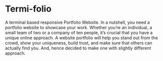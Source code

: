 # Termi-folio
A terminal based responsive Portfolio Website.
In a nutshell, you need a portfolio website to showcase your work. Whether you’re an individual, a small team of two or a company of ten people, it’s crucial that you have a unique online approach. A website portfolio will help you stand out from the crowd, show your uniqueness, build trust, and make sure that others can actually find you.
And, hence decided to make one with slightly different approach.
